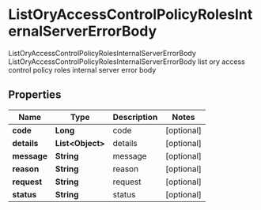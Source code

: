 

# ListOryAccessControlPolicyRolesInternalServerErrorBody

ListOryAccessControlPolicyRolesInternalServerErrorBody ListOryAccessControlPolicyRolesInternalServerErrorBody list ory access control policy roles internal server error body
## Properties

Name | Type | Description | Notes
------------ | ------------- | ------------- | -------------
**code** | **Long** | code |  [optional]
**details** | **List&lt;Object&gt;** | details |  [optional]
**message** | **String** | message |  [optional]
**reason** | **String** | reason |  [optional]
**request** | **String** | request |  [optional]
**status** | **String** | status |  [optional]



